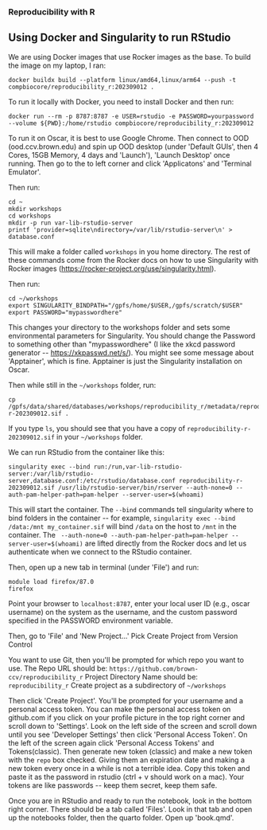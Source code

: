 ### Reproducibility with R

## Using Docker and Singularity to run RStudio
 
We are using Docker images that use Rocker images as the base. To build the image on my laptop, I ran:
```
docker buildx build --platform linux/amd64,linux/arm64 --push -t compbiocore/reproducibility_r:202309012 .
```

To run it locally with Docker, you need to install Docker and then run:
```
docker run --rm -p 8787:8787 -e USER=rstudio -e PASSWORD=yourpassword --volume ${PWD}:/home/rstudio compbiocore/reproducibility_r:202309012
```

To run it on Oscar, it is best to use Google Chrome. Then connect to OOD (ood.ccv.brown.edu) and spin up OOD desktop (under 'Default GUIs', then 4 Cores, 15GB Memory, 4 days and 'Launch'), 'Launch Desktop' once running. Then go to the to left corner and click 'Applicatons' and 'Terminal Emulator'.     

Then run:

```
cd ~
mkdir workshops
cd workshops
mkdir -p run var-lib-rstudio-server
printf 'provider=sqlite\ndirectory=/var/lib/rstudio-server\n' > database.conf
```
This will make a folder called `workshops` in you home directory. The rest of these commands come from the Rocker docs on how to use Singularity with Rocker images (https://rocker-project.org/use/singularity.html).   

Then run:
```
cd ~/workshops
export SINGULARITY_BINDPATH="/gpfs/home/$USER,/gpfs/scratch/$USER"
export PASSWORD="mypasswordhere"
```
This changes your directory to the workshops folder and sets some environmental parameters for Singularity. You should change the Password to something other than "mypasswordhere" (I like the xkcd password generator -- https://xkpasswd.net/s/). You might see some message about 'Apptainer', which is fine. Apptainer is just the Singularity installation on Oscar.

Then while still in the `~/workshops` folder, run:

```
cp /gpfs/data/shared/databases/workshops/reproducibility_r/metadata/reproducibility-r-202309012.sif .
```

If you type `ls`, you should see that you have a copy of `reproducibility-r-202309012.sif` in your `~/workshops` folder.

We can run RStudio from the container like this:

```
singularity exec --bind run:/run,var-lib-rstudio-server:/var/lib/rstudio-server,database.conf:/etc/rstudio/database.conf reproducibility-r-202309012.sif /usr/lib/rstudio-server/bin/rserver --auth-none=0 --auth-pam-helper-path=pam-helper --server-user=$(whoami)
```
This will start the container. The `--bind` commands tell singularity where to bind folders in the container -- for example, `singularity exec --bind /data:/mnt my_container.sif` will bind `/data` on the host to `/mnt` in the container. The ` --auth-none=0 --auth-pam-helper-path=pam-helper --server-user=$(whoami)` are lifted directly from the Rocker docs and let us authenticate when we connect to the RStudio container.

Then, open up a new tab in terminal (under 'File') and run:
```
module load firefox/87.0
firefox
```
Point your browser to `localhost:8787`, enter your local user ID (e.g., oscar username) on the system as the username, and the custom password specified in the PASSWORD environment variable.

Then, go to 'File' and 'New Project...'
Pick Create Project from Version Control

You want to use Git, then you'll be prompted for which repo you want to use.
The Repo URL should be: `https://github.com/brown-ccv/reproducibility_r`
Project Directory Name should be: `reproducibility_r`
Create project as a subdirectory of `~/workshops`

Then click 'Create Project'. You'll be prompted for your username and a personal access token. You can make the personal access token on github.com if you click on your profile picture in the top right corner and scroll down to 'Settings'. Look on the left side of the screen and scroll down until you see 'Developer Settings' then click 'Personal Access Token'. On the left of the screen again click 'Personal Access Tokens' and Tokens(classic). Then generate new token (classic) and make a new token with the `repo` box checked. Giving them an expiration date and making a new token every once in a while is not a terrible idea. Copy this token and paste it as the password in rstudio (ctrl + v should work on a mac). Your tokens are like passwords -- keep them secret, keep them safe. 

Once you are in RStudio and ready to run the notebook, look in the bottom right corner. There should be a tab called 'Files'. Look in that tab and open up the notebooks folder, then the quarto folder. Open up 'book.qmd'.
